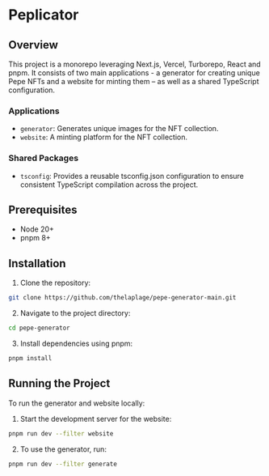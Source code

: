 # Peplicator

## Overview
 
This project is a monorepo leveraging Next.js, Vercel, Turborepo, React and pnpm. It consists of two main applications - a generator for creating unique Pepe NFTs and a website for minting them – as well as a shared TypeScript configuration.

### Applications

- `generator`: Generates unique images for the NFT collection.
- `website`: A minting platform for the NFT collection.

### Shared Packages

- `tsconfig`: Provides a reusable tsconfig.json configuration to ensure consistent TypeScript compilation across the project.

## Prerequisites

         
- Node 20+ 
- pnpm 8+

## Installation
 
1. Clone the repository:

```bash
git clone https://github.com/thelaplage/pepe-generator-main.git
```

2. Navigate to the project directory:

```bash
cd pepe-generator
```

3. Install dependencies using pnpm:

```bash
pnpm install
```

## Running the Project

To run the generator and website locally:

1. Start the development server for the website:

```bash
pnpm run dev --filter website
```

2. To use the generator, run:

```bash
pnpm run dev --filter generate
```
